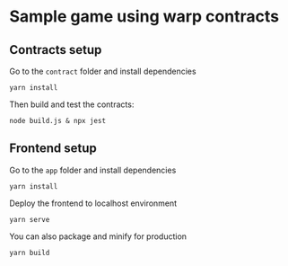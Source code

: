 # Sample game using warp contracts

## Contracts setup

Go to the `contract` folder and install dependencies

```
yarn install
```

Then build and test the contracts:

```
node build.js & npx jest
```

## Frontend setup

Go to the `app` folder and install dependencies

```
yarn install
```

Deploy the frontend to localhost environment

```
yarn serve
```

You can also package and minify for production

```
yarn build
```


